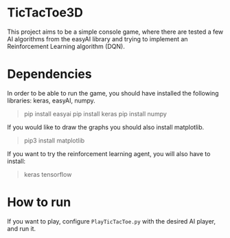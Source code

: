 # TicTacToe3D

This project aims to be a simple console game, where there are tested a few AI algorithms from the easyAI library and trying to implement an Reinforcement Learning algorithm (DQN).

# Dependencies
In order to be able to run the game, you should have installed the following libraries: keras, easyAI, numpy.
> pip install easyai
> pip install keras
> pip install numpy

If you would like to draw the graphs you should also install matplotlib.
> pip3 install matplotlib

If you want to try the reinforcement learning agent, you will also have to install:
> keras
> tensorflow

# How to run

If you want to play, configure `PlayTicTacToe.py` with the desired AI player,  and run it.
